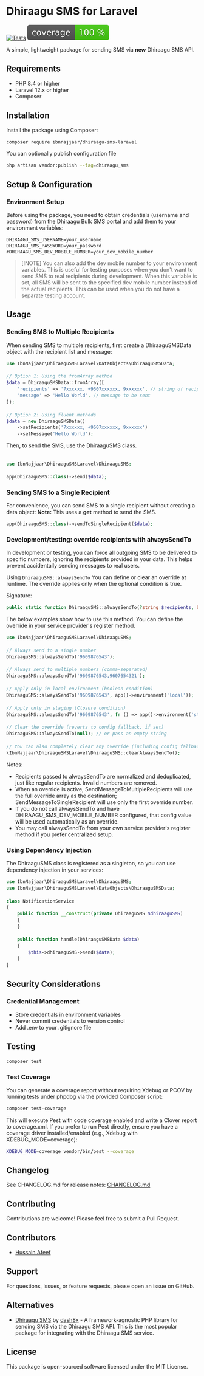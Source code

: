 # Dhiraagu SMS for Laravel

[![Tests](https://github.com/ibnnajjaar/dhiraagu-sms-laravel/workflows/Tests/badge.svg)](https://github.com/ibnnajjaar/dhiraagu-sms-laravel/actions)
![Code Coverage Badge](./.github/coverage.svg)

A simple, lightweight package for sending SMS via **new** Dhiraagu SMS API.

## Requirements

- PHP 8.4 or higher
- Laravel 12.x or higher
- Composer

## Installation

Install the package using Composer:

```bash
composer require ibnnajjaar/dhiraagu-sms-laravel
```

You can optionally publish configuration file
```bash
php artisan vendor:publish --tag=dhiraagu_sms
```

## Setup & Configuration

### Environment Setup

Before using the package, you need to obtain credentials (username and password) from the Dhiraagu Bulk SMS portal and add them to your environment variables:

```env
DHIRAAGU_SMS_USERNAME=your_username
DHIRAAGU_SMS_PASSWORD=your_password
#DHIRAAGU_SMS_DEV_MOBILE_NUMBER=your_dev_mobile_number
```
> [!NOTE] You can also add the dev mobile number to your environment variables. This is useful for testing purposes when you don't want to send SMS to real recipients during development. When this variable is set, all SMS will be sent to the specified dev mobile number instead of the actual recipients.
> This can be used when you do not have a separate testing account.

## Usage
### Sending SMS to Multiple Recipients
When sending SMS to multiple recipients, first create a DhiraaguSMSData object with the recipient list and message:
```php
use IbnNajjaar\DhiraaguSMSLaravel\DataObjects\DhiraaguSMSData;

// Option 1: Using the fromArray method
$data = DhiraaguSMSData::fromArray([
    'recipients' => '7xxxxxx, +9607xxxxxx, 9xxxxxx', // string of recipients separated by comma
    'message' => 'Hello World', // message to be sent
]);

// Option 2: Using fluent methods
$data = new DhiraaguSMSData()
    ->setRecipients('7xxxxxx, +9607xxxxxx, 9xxxxxx')
    ->setMessage('Hello World');
```

Then, to send the SMS, use the DhiraaguSMS class.
```php

use IbnNajjaar\DhiraaguSMSLaravel\DhiraaguSMS;

app(DhiraaguSMS::class)->send($data);
```

### Sending SMS to a Single Recipient
For convenience, you can send SMS to a single recipient without creating a data object:
**Note:** This uses a **get** method to send the SMS.
```php
app(DhiraaguSMS::class)->sendToSingleRecipient($data);
```

### Development/testing: override recipients with alwaysSendTo
In development or testing, you can force all outgoing SMS to be delivered to specific numbers, ignoring the recipients provided in your data. This helps prevent accidentally sending messages to real users.

Using `DhiraaguSMS::alwaysSendTo` You can define or clear an override at runtime. The override applies only when the optional condition is true.

Signature:
```php
public static function DhiraaguSMS::alwaysSendTo(?string $recipients, bool|Closure $condition = true): void
```

The below examples show how to use this method. You can define the override in your service provider's register method.
```php
use IbnNajjaar\DhiraaguSMSLaravel\DhiraaguSMS;

// Always send to a single number
DhiraaguSMS::alwaysSendTo('9609876543');

// Always send to multiple numbers (comma-separated)
DhiraaguSMS::alwaysSendTo('9609876543,9607654321');

// Apply only in local environment (boolean condition)
DhiraaguSMS::alwaysSendTo('9609876543', app()->environment('local'));

// Apply only in staging (Closure condition)
DhiraaguSMS::alwaysSendTo('9609876543', fn () => app()->environment('staging'));

// Clear the override (reverts to config fallback, if set)
DhiraaguSMS::alwaysSendTo(null); // or pass an empty string

// You can also completely clear any override (including config fallback effect at runtime)
\IbnNajjaar\DhiraaguSMSLaravel\DhiraaguSMS::clearAlwaysSendTo();
```

Notes:
- Recipients passed to alwaysSendTo are normalized and deduplicated, just like regular recipients. Invalid numbers are removed.
- When an override is active, SendMessageToMultipleRecipients will use the full override array as the destination; SendMessageToSingleRecipient will use only the first override number.
- If you do not call alwaysSendTo and have DHIRAAGU_SMS_DEV_MOBILE_NUMBER configured, that config value will be used automatically as an override.
- You may call alwaysSendTo from your own service provider's register method if you prefer centralized setup.

### Using Dependency Injection
The DhiraaguSMS class is registered as a singleton, so you can use dependency injection in your services:

```php
use IbnNajjaar\DhiraaguSMSLaravel\DhiraaguSMS;
use IbnNajjaar\DhiraaguSMSLaravel\DataObjects\DhiraaguSMSData;

class NotificationService
{
    public function __construct(private DhiraaguSMS $dhiraaguSMS)
    {
    }
    
    public function handle(DhiraaguSMSData $data)
    {
        $this->dhiraaguSMS->send($data);
    }
}
```

## Security Considerations

### Credential Management
- Store credentials in environment variables
- Never commit credentials to version control
- Add .env to your .gitignore file

## Testing
```bash
composer test
```

### Test Coverage
You can generate a coverage report without requiring Xdebug or PCOV by running tests under phpdbg via the provided Composer script:
```bash
composer test-coverage
```
This will execute Pest with code coverage enabled and write a Clover report to coverage.xml. If you prefer to run Pest directly, ensure you have a coverage driver installed/enabled (e.g., Xdebug with XDEBUG_MODE=coverage):
```bash
XDEBUG_MODE=coverage vendor/bin/pest --coverage
```
## Changelog

See CHANGELOG.md for release notes: [CHANGELOG.md](./CHANGELOG.md)

## Contributing
Contributions are welcome! Please feel free to submit a Pull Request.

## Contributors
- [Hussain Afeef](https://abunooh.com)

## Support
For questions, issues, or feature requests, please open an issue on GitHub.

## Alternatives
- [Dhiraagu SMS](https://github.com/dash8x/dhiraagu-sms) by [dash8x](https://github.com/dash8x) - A framework-agnostic PHP library for sending SMS via the Dhiraagu SMS API. This is the most popular package for integrating with the Dhiraagu SMS service.

## License

This package is open-sourced software licensed under the MIT License.
